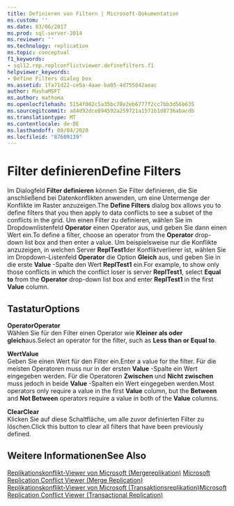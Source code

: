 ```yaml
---
title: Definieren von Filtern | Microsoft-Dokumentation
ms.custom: ''
ms.date: 03/06/2017
ms.prod: sql-server-2014
ms.reviewer: ''
ms.technology: replication
ms.topic: conceptual
f1_keywords:
- sql12.rep.replconflictviewer.definefilters.f1
helpviewer_keywords:
- Define Filters dialog box
ms.assetid: 1fa71d22-ce5a-4aae-ba05-4d755842aeac
author: MashaMSFT
ms.author: mathoma
ms.openlocfilehash: 5154f002c5a35bc78e2eb6777f2cc7bb3d56b635
ms.sourcegitcommit: ad4d92dce894592a259721a1571b1d8736abacdb
ms.translationtype: MT
ms.contentlocale: de-DE
ms.lasthandoff: 08/04/2020
ms.locfileid: "87609139"
---
```

# <a name="define-filters"></a><span data-ttu-id="17ff8-102">Filter definieren</span><span class="sxs-lookup"><span data-stu-id="17ff8-102">Define Filters</span></span>
  <span data-ttu-id="17ff8-103">Im Dialogfeld **Filter definieren** können Sie Filter definieren, die Sie anschließend bei Datenkonflikten anwenden, um eine Untermenge der Konflikte im Raster anzuzeigen.</span><span class="sxs-lookup"><span data-stu-id="17ff8-103">The **Define Filters** dialog box allows you to define filters that you then apply to data conflicts to see a subset of the conflicts in the grid.</span></span> <span data-ttu-id="17ff8-104">Um einen Filter zu definieren, wählen Sie im Dropdownlistenfeld **Operator** einen Operator aus, und geben Sie dann einen Wert ein.</span><span class="sxs-lookup"><span data-stu-id="17ff8-104">To define a filter, choose an operator from the **Operator** drop-down list box and then enter a value.</span></span> <span data-ttu-id="17ff8-105">Um beispielsweise nur die Konflikte anzuzeigen, in welchen Server **ReplTest1**der Konfliktverlierer ist, wählen Sie im Dropdown-Listenfeld **Operator** die Option **Gleich** aus, und geben Sie in die erste **Value** -Spalte den Wert **ReplTest1** ein.</span><span class="sxs-lookup"><span data-stu-id="17ff8-105">For example, to show only those conflicts in which the conflict loser is server **ReplTest1**, select **Equal to** from the **Operator** drop-down list box and enter **ReplTest1** in the first **Value** column.</span></span>  
  
## <a name="options"></a><span data-ttu-id="17ff8-106">Tastatur</span><span class="sxs-lookup"><span data-stu-id="17ff8-106">Options</span></span>  
 <span data-ttu-id="17ff8-107">**Operator**</span><span class="sxs-lookup"><span data-stu-id="17ff8-107">**Operator**</span></span>  
 <span data-ttu-id="17ff8-108">Wählen Sie für den Filter einen Operator wie **Kleiner als oder gleich**aus.</span><span class="sxs-lookup"><span data-stu-id="17ff8-108">Select an operator for the filter, such as **Less than or Equal to**.</span></span>  
  
 <span data-ttu-id="17ff8-109">**Wert**</span><span class="sxs-lookup"><span data-stu-id="17ff8-109">**Value**</span></span>  
 <span data-ttu-id="17ff8-110">Geben Sie einen Wert für den Filter ein.</span><span class="sxs-lookup"><span data-stu-id="17ff8-110">Enter a value for the filter.</span></span> <span data-ttu-id="17ff8-111">Für die meisten Operatoren muss nur in der ersten **Value** -Spalte ein Wert eingegeben werden. Für die Operatoren **Zwischen** und **Nicht zwischen** muss jedoch in beide **Value** -Spalten ein Wert eingegeben werden.</span><span class="sxs-lookup"><span data-stu-id="17ff8-111">Most operators only require a value in the first **Value** column, but the **Between** and **Not Between** operators require a value in both of the **Value** columns.</span></span>  
  
 <span data-ttu-id="17ff8-112">**Clear**</span><span class="sxs-lookup"><span data-stu-id="17ff8-112">**Clear**</span></span>  
 <span data-ttu-id="17ff8-113">Klicken Sie auf diese Schaltfläche, um alle zuvor definierten Filter zu löschen.</span><span class="sxs-lookup"><span data-stu-id="17ff8-113">Click this button to clear all filters that have been previously defined.</span></span>  
  
## <a name="see-also"></a><span data-ttu-id="17ff8-114">Weitere Informationen</span><span class="sxs-lookup"><span data-stu-id="17ff8-114">See Also</span></span>  
 <span data-ttu-id="17ff8-115">[Replikationskonflikt-Viewer von Microsoft &#40;Mergereplikation&#41;](microsoft-replication-conflict-viewer-merge-replication.md) </span><span class="sxs-lookup"><span data-stu-id="17ff8-115">[Microsoft Replication Conflict Viewer &#40;Merge Replication&#41;](microsoft-replication-conflict-viewer-merge-replication.md) </span></span>  
 [<span data-ttu-id="17ff8-116">Replikationskonflikt-Viewer von Microsoft &#40;Transaktionsreplikation&#41;</span><span class="sxs-lookup"><span data-stu-id="17ff8-116">Microsoft Replication Conflict Viewer &#40;Transactional Replication&#41;</span></span>](microsoft-replication-conflict-viewer-transactional-replication.md)  
  
  
